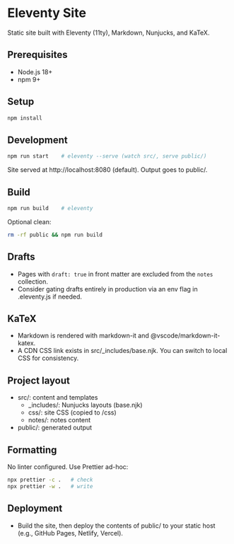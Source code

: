 # Eleventy Site

Static site built with Eleventy (11ty), Markdown, Nunjucks, and KaTeX.

## Prerequisites
- Node.js 18+
- npm 9+

## Setup
```sh
npm install
```

## Development
```sh
npm run start    # eleventy --serve (watch src/, serve public/)
```
Site served at http://localhost:8080 (default). Output goes to public/.

## Build
```sh
npm run build    # eleventy
```
Optional clean:
```sh
rm -rf public && npm run build
```

## Drafts
- Pages with `draft: true` in front matter are excluded from the `notes` collection.
- Consider gating drafts entirely in production via an env flag in .eleventy.js if needed.

## KaTeX
- Markdown is rendered with markdown-it and @vscode/markdown-it-katex.
- A CDN CSS link exists in src/_includes/base.njk. You can switch to local CSS for consistency.

## Project layout
- src/: content and templates
  - _includes/: Nunjucks layouts (base.njk)
  - css/: site CSS (copied to /css)
  - notes/: notes content
- public/: generated output

## Formatting
No linter configured. Use Prettier ad-hoc:
```sh
npx prettier -c .   # check
npx prettier -w .   # write
```

## Deployment
- Build the site, then deploy the contents of public/ to your static host (e.g., GitHub Pages, Netlify, Vercel).
